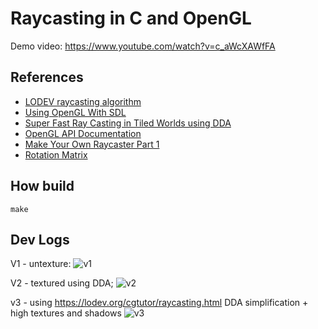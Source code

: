 # Raycasting in C and OpenGL 
Demo video: https://www.youtube.com/watch?v=c_aWcXAWfFA

## References
- [LODEV raycasting algorithm](https://lodev.org/cgtutor/raycasting.html)
- [Using OpenGL With SDL](https://www.libsdl.org/release/SDL-1.2.15/docs/html/guidevideoopengl.html)
- [Super Fast Ray Casting in Tiled Worlds using DDA](https://www.youtube.com/watch?v=NbSee-XM7WA&t=1018s)
- [OpenGL API Documentation](https://docs.gl)
- [Make Your Own Raycaster Part 1](https://www.youtube.com/watch?v=gYRrGTC7GtA) 
- [Rotation Matrix](https://en.wikipedia.org/wiki/Rotation_matrix)

## How build
```
make
```

## Dev Logs
V1 - untexture:
![v1](https://user-images.githubusercontent.com/5994972/226800301-39cd9a59-c5a2-4bcb-aa6e-5e2f3c281115.gif)

V2 - textured using DDA;
![v2](https://user-images.githubusercontent.com/5994972/235757981-641a1d44-f550-4e46-8ef5-71f14a095a12.gif)

v3 - using https://lodev.org/cgtutor/raycasting.html DDA simplification + high textures and shadows
![v3](https://github.com/thiagolopes/Wolfenstein-Clone/assets/5994972/1bef9aa4-f997-443c-a33e-e9a7a906b9d9)

